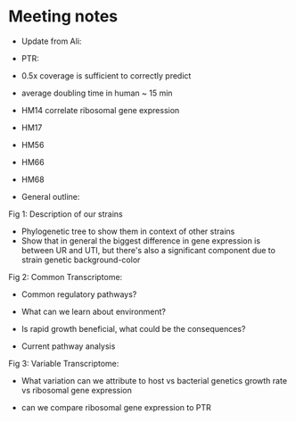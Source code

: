 # Meeting notes

* Update from Ali:

-  PTR:

  * 0.5x coverage is sufficient to correctly predict
  * average doubling time in human ~ 15 min
  * HM14 correlate ribosomal gene expression  
  * HM17
  * HM56
  * HM66
  * HM68



* General outline:

Fig 1: Description of our strains

 - Phylogenetic tree to show them in context of other strains
 - Show that in general the biggest difference in gene expression is between UR
 and UTI, but there's also a significant component due to strain genetic background-color


Fig 2: Common Transcriptome:

- Common regulatory pathways?
- What can we learn about environment?
- Is rapid growth beneficial, what could be the consequences?

- Current pathway analysis

Fig 3: Variable Transcriptome:

 - What variation can we attribute to host vs bacterial genetics growth rate vs
 ribosomal gene expression



- can we compare ribosomal gene expression to PTR  
